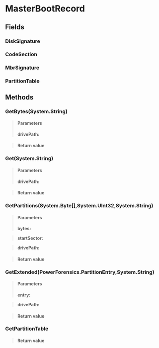 ﻿


# MasterBootRecord

## Fields

### DiskSignature

### CodeSection

### MbrSignature

### PartitionTable

## Methods


### GetBytes(System.String)

> #### Parameters
> **drivePath:** 

> #### Return value
> 

### Get(System.String)

> #### Parameters
> **drivePath:** 

> #### Return value
> 

### GetPartitions(System.Byte[],System.UInt32,System.String)

> #### Parameters
> **bytes:** 

> **startSector:** 

> **drivePath:** 

> #### Return value
> 

### GetExtended(PowerForensics.PartitionEntry,System.String)

> #### Parameters
> **entry:** 

> **drivePath:** 

> #### Return value
> 

### GetPartitionTable

> #### Return value
> 